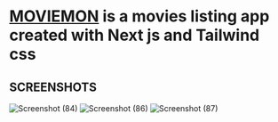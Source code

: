 # [MOVIEMON](http://moviemon.vercel.app/)  is a movies listing app created with Next js and Tailwind css 

## SCREENSHOTS
![Screenshot (84)](https://user-images.githubusercontent.com/67190735/164991983-c8e6ca88-a205-44c9-9cc9-20796ecbbd4d.png)
![Screenshot (86)](https://user-images.githubusercontent.com/67190735/164992021-ab70358c-9e84-4167-8638-7906f7682e3d.png)
![Screenshot (87)](https://user-images.githubusercontent.com/67190735/164992037-80d175a8-6472-49be-8b03-3e8089c0ace6.png)
